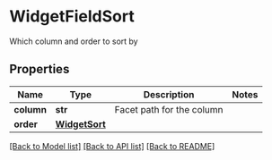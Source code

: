 # WidgetFieldSort

Which column and order to sort by

## Properties
Name | Type | Description | Notes
------------ | ------------- | ------------- | -------------
**column** | **str** | Facet path for the column | 
**order** | [**WidgetSort**](WidgetSort.md) |  | 

[[Back to Model list]](README.md#documentation-for-models) [[Back to API list]](README.md#documentation-for-api-endpoints) [[Back to README]](README.md)


